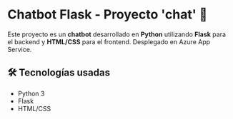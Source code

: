 # Chatbot Flask - Proyecto 'chat' 🤖

Este proyecto es un **chatbot** desarrollado en **Python** utilizando **Flask** para el backend y **HTML/CSS** para el frontend. Desplegado en Azure App Service.

## 🛠️ Tecnologías usadas

- Python 3
- Flask
- HTML/CSS

